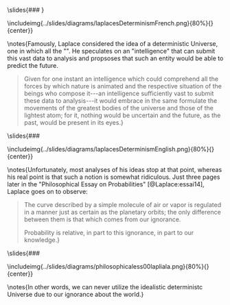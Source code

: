 \slides{### }

\includeimg{../slides/diagrams/laplacesDeterminismFrench.png}{80%}{}{center}}

\notes{Famously, Laplace considered the idea of a deterministic Universe, one in which all the "". He speculates on an "intelligence" that can submit this vast data to analysis and propsoses that such an entity would be able to predict the future.

>Given for one instant an intelligence which could comprehend all the forces by which nature is animated and the respective situation of the beings who compose it---an intelligence sufficiently vast to submit these data to analysis---it would embrace in the same formulate the movements of the greatest bodies of the universe and those of the lightest atom; for it, nothing would be uncertain and the future, as the past, would be present in its eyes.}


\slides{### 

\includeimg{../slides/diagrams/laplacesDeterminismEnglish.png}{80%}{}{center}}


\notes{Unfortunately, most analyses of his ideas stop at that point, whereas his real point is that such a notion is somewhat ridiculous. Just three pages later in the "Philosophical Essay on Probabilities" [@Laplace:essai14], Laplace goes on to observe:

> The curve described by a simple molecule of air or vapor is regulated in a manner just as certain as the planetary orbits; the only difference between them is that which comes from our ignorance.
>
> Probability is relative, in part to this ignorance, in part to our knowledge.}

\slides{### 

\includeimg{../slides/diagrams/philosophicaless00lapliala.png}{80%}{}{center}}

\notes{In other words, we can never utilize the idealistic deterministc Universe due to our ignorance about the world.}
